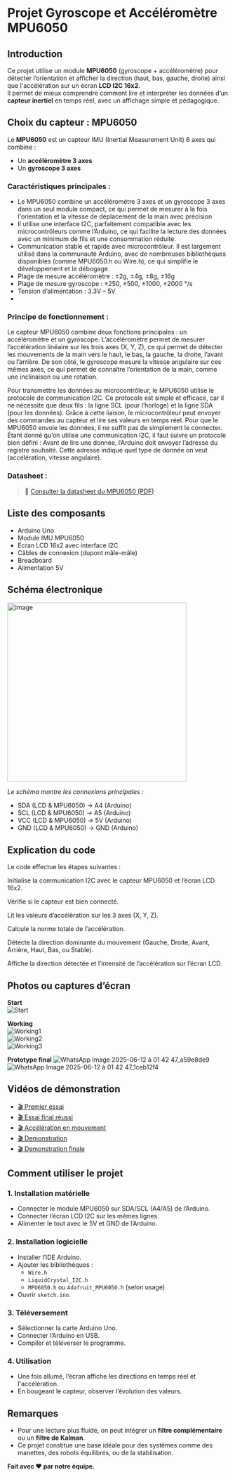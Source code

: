 # Projet Gyroscope et Accéléromètre MPU6050

## Introduction

Ce projet utilise un module **MPU6050** (gyroscope + accéléromètre) pour détecter l’orientation et afficher la direction (haut, bas, gauche, droite) ainsi que l'accélération sur un écran **LCD I2C 16x2**.  
Il permet de mieux comprendre comment lire et interpréter les données d’un **capteur inertiel** en temps réel, avec un affichage simple et pédagogique.


## Choix du capteur : MPU6050

Le **MPU6050** est un capteur IMU (Inertial Measurement Unit) 6 axes qui combine :
- Un **accéléromètre 3 axes**
- Un **gyroscope 3 axes**

### Caractéristiques principales :
- Le MPU6050 combine un accéléromètre 3 axes et un gyroscope 3 axes dans un seul module compact, ce qui permet de mesurer à la fois l'orientation et la vitesse de déplacement de la main avec précision
- Il utilise une interface I2C, parfaitement compatible avec les microcontrôleurs comme l’Arduino, ce qui facilite la lecture des données avec un minimum de fils et une consommation réduite.
-  Communication stable et rapide avec microcontrôleur. Il est largement utilisé dans la communauté Arduino, avec de nombreuses bibliothèques disponibles (comme MPU6050.h ou Wire.h), ce qui simplifie le développement et le débogage.
- Plage de mesure accéléromètre : ±2g, ±4g, ±8g, ±16g
- Plage de mesure gyroscope : ±250, ±500, ±1000, ±2000 °/s
- Tension d’alimentation : 3.3V – 5V
- 
### Principe de fonctionnement :
  Le capteur MPU6050 combine deux fonctions principales : un accéléromètre et un gyroscope. L’accéléromètre permet de mesurer l’accélération linéaire sur les trois axes (X, Y, Z), ce qui permet de détecter les mouvements de la main vers le haut, le bas, la gauche, la droite, l’avant ou l’arrière. De son côté, le gyroscope mesure la vitesse angulaire sur ces mêmes axes, ce qui permet de connaître l’orientation de la main, comme une inclinaison ou une rotation.

Pour transmettre les données au microcontrôleur, le MPU6050 utilise le protocole de communication I2C. Ce protocole est simple et efficace, car il ne nécessite que deux fils : la ligne SCL (pour l’horloge) et la ligne SDA (pour les données). Grâce à cette liaison, le microcontrôleur peut envoyer des commandes au capteur et lire ses valeurs en temps réel.
Pour que le MPU6050 envoie les données, il ne suffit pas de simplement le connecter. Étant donné qu’on utilise une communication I2C, il faut suivre un protocole bien défini :
Avant de lire une donnée, l’Arduino doit envoyer l’adresse du registre souhaité. Cette adresse indique quel type de donnée on veut (accélération, vitesse angulaire).

### Datasheet :
> 🔗 [Consulter la datasheet du MPU6050 (PDF)](https://invensense.tdk.com/wp-content/uploads/2015/02/MPU-6000-Datasheet1.pdf)


## Liste des composants

- Arduino Uno  
- Module IMU MPU6050  
- Écran LCD 16x2 avec interface I2C  
- Câbles de connexion (dupont mâle-mâle)  
- Breadboard  
- Alimentation 5V  


## Schéma électronique

<img width="408" alt="image" src="https://github.com/user-attachments/assets/5713927e-edbf-491a-930d-1074d48480c9" />

*Le schéma montre les connexions principales :*
- SDA (LCD & MPU6050) → A4 (Arduino)  
- SCL (LCD & MPU6050) → A5 (Arduino)  
- VCC (LCD & MPU6050) → 5V (Arduino)  
- GND (LCD & MPU6050) → GND (Arduino)  



## Explication du code

Le code effectue les étapes suivantes :

Initialise la communication I2C avec le capteur MPU6050 et l’écran LCD 16x2.

Vérifie si le capteur est bien connecté.

Lit les valeurs d’accélération sur les 3 axes (X, Y, Z).

Calcule la norme totale de l’accélération.

Détecte la direction dominante du mouvement (Gauche, Droite, Avant, Arrière, Haut, Bas, ou Stable).

Affiche la direction détectée et l’intensité de l’accélération sur l’écran LCD.


## Photos ou captures d’écran

**Start**  
![Start](https://github.com/user-attachments/assets/9d2e749a-d353-4479-93dd-5cab8e7c77d6)

**Working**  
![Working1](https://github.com/user-attachments/assets/73b5fa34-8397-4766-9c18-858dda9c1cdb)  
![Working2](https://github.com/user-attachments/assets/cc679bfa-6355-4a55-bc95-7ef6c44f8b9a)  
![Working3](https://github.com/user-attachments/assets/048a04b7-573b-472b-a7b6-d8bf74f95b42)

**Prototype final** 
![WhatsApp Image 2025-06-12 à 01 42 47_a59e8de9](https://github.com/user-attachments/assets/d09e98fb-51eb-4637-8a00-7452ec714bcc)
![WhatsApp Image 2025-06-12 à 01 42 47_1ceb12f4](https://github.com/user-attachments/assets/8e4d0327-8772-4716-8a14-df12f8085d69)


## Vidéos de démonstration

- [🎬 Premier essai](https://youtube.com/shorts/durMujPbixI?si=PIUfneER4diqM4VX)  
- [🎬 Essai final réussi](https://youtube.com/shorts/d7HRCWKiFtE?si=rqMBNyRJBchXtX6A)  
- [🎬 Accélération en mouvement](https://youtube.com/shorts/WYKy4-q5Adw?si=LnA5E9QnaUxR04ia)  
- [🎬 Demonstration](https://youtube.com/shorts/AAsT8OWc2lI?si=SOCxGWyvDSOcB6vq)
- [🎬 Demonstration finale](https://youtube.com/shorts/AAsT8OWc2lI?si=SOCxGWyvDSOcB6vq)

##  Comment utiliser le projet

### 1. Installation matérielle
- Connecter le module MPU6050 sur SDA/SCL (A4/A5) de l’Arduino.  
- Connecter l’écran LCD I2C sur les mêmes lignes.  
- Alimenter le tout avec le 5V et GND de l’Arduino.  

### 2. Installation logicielle
- Installer l’IDE Arduino.  
- Ajouter les bibliothèques :  
  - `Wire.h`  
  - `LiquidCrystal_I2C.h`  
  - `MPU6050.h` ou `Adafruit_MPU6050.h` (selon usage)  
- Ouvrir `sketch.ino`.

### 3. Téléversement
- Sélectionner la carte Arduino Uno.  
- Connecter l’Arduino en USB.  
- Compiler et téléverser le programme.

### 4. Utilisation
- Une fois allumé, l’écran affiche les directions en temps réel et l'accélèration.  
- En bougeant le capteur, observer l’évolution des valeurs.
  

## Remarques

- Pour une lecture plus fluide, on peut intégrer un **filtre complémentaire** ou un **filtre de Kalman**.  
- Ce projet constitue une base idéale pour des systèmes comme des manettes, des robots équilibrés, ou de la stabilisation.


**Fait avec ❤️ par notre équipe.**
